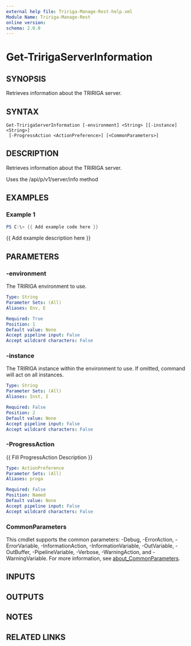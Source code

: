 ```yaml
---
external help file: Tririga-Manage-Rest-help.xml
Module Name: Tririga-Manage-Rest
online version:
schema: 2.0.0
---
```


# Get-TririgaServerInformation

## SYNOPSIS
Retrieves information about the TRIRIGA server.

## SYNTAX

```
Get-TririgaServerInformation [-environment] <String> [[-instance] <String>]
 [-ProgressAction <ActionPreference>] [<CommonParameters>]
```

## DESCRIPTION
Retrieves information about the TRIRIGA server.

Uses the /api/p/v1/server/info method

## EXAMPLES

### Example 1
```powershell
PS C:\> {{ Add example code here }}
```

{{ Add example description here }}

## PARAMETERS

### -environment
The TRIRIGA environment to use.

```yaml
Type: String
Parameter Sets: (All)
Aliases: Env, E

Required: True
Position: 1
Default value: None
Accept pipeline input: False
Accept wildcard characters: False
```

### -instance
The TRIRIGA instance within the environment to use.
If omitted, command will act on all instances.

```yaml
Type: String
Parameter Sets: (All)
Aliases: Inst, I

Required: False
Position: 2
Default value: None
Accept pipeline input: False
Accept wildcard characters: False
```

### -ProgressAction
{{ Fill ProgressAction Description }}

```yaml
Type: ActionPreference
Parameter Sets: (All)
Aliases: proga

Required: False
Position: Named
Default value: None
Accept pipeline input: False
Accept wildcard characters: False
```

### CommonParameters
This cmdlet supports the common parameters: -Debug, -ErrorAction, -ErrorVariable, -InformationAction, -InformationVariable, -OutVariable, -OutBuffer, -PipelineVariable, -Verbose, -WarningAction, and -WarningVariable. For more information, see [about_CommonParameters](http://go.microsoft.com/fwlink/?LinkID=113216).

## INPUTS

## OUTPUTS

## NOTES

## RELATED LINKS
